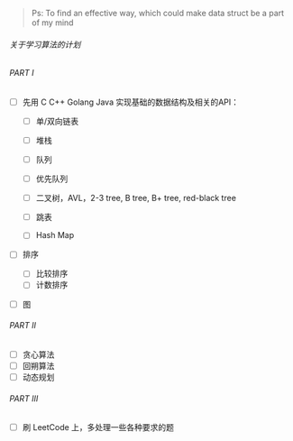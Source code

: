 > Ps: To find an effective way, which could make data struct be a part of my mind

###### 关于学习算法的计划

###### PART I

- [ ] 先用 C C++ Golang Java 实现基础的数据结构及相关的API：

    - [ ] 单/双向链表

    - [ ] 堆栈

    - [ ] 队列

    - [ ] 优先队列

    - [ ] 二叉树，AVL，2-3 tree, B tree, B+ tree, red-black tree

    - [ ] 跳表

    - [ ] Hash Map

          

- [ ] 排序

    - [ ] 比较排序
    - [ ] 计数排序

- [ ] 图


###### PART II

- [ ] 贪心算法
- [ ] 回朔算法
- [ ] 动态规划

###### PART III

- [ ] 刷 LeetCode 上，多处理一些各种要求的题
